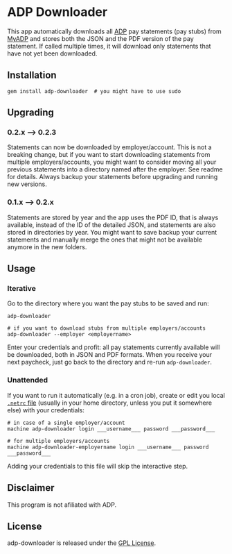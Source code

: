 ADP Downloader
==============

This app automatically downloads all [ADP][] pay statements (pay stubs)
from [MyADP][] and stores both the JSON and the PDF version of the pay
statement.  If called multiple times, it will download only statements
that have not yet been downloaded.

## Installation

    gem install adp-downloader  # you might have to use sudo


## Upgrading

### 0.2.x --> 0.2.3

Statements can now be downloaded by employer/account. This is not a
breaking change, but if you want to start downloading statements from
multiple employers/accounts, you might want to consider moving all your
previous statements into a directory named after the employer. See
readme for details. Always backup your statements before upgrading and
running new versions.

### 0.1.x --> 0.2.x

Statements are stored by year and the app uses the PDF ID, that is
always available, instead of the ID of the detailed JSON, and statements
are also stored in directories by year.  You might want to save backup
your current statements and manually merge the ones that might not be
available anymore in the new folders.


## Usage

### Iterative

Go to the directory where you want the pay stubs to be saved and run:

    adp-downloader

    # if you want to download stubs from multiple employers/accounts
    adp-downloader --employer <employername>

Enter your credentials and profit: all pay statements currently
available will be downloaded, both in JSON and PDF formats.  When you
receive your next paycheck, just go back to the directory and re-run
`adp-downloader`.

### Unattended

If you want to run it automatically (e.g. in a cron job), create or edit
you local [`.netrc` file][netrc] (usually in your home directory, unless
you put it somewhere else) with your credentials:

    # in case of a single employer/account
    machine adp-downloader login ___username___ password ___password___

    # for multiple employers/accounts
    machine adp-downloader-employername login ___username___ password ___password___

Adding your credentials to this file will skip the interactive step.


## Disclaimer

This program is not afiliated with ADP.


## License

adp-downloader is released under the [GPL License][gpl].


[ADP]: https://www.adp.com/
[MyADP]: https://my.adp.com
[netrc]: https://www.gnu.org/software/inetutils/manual/html_node/The-_002enetrc-file.html
[gpl]: https://www.gnu.org/licenses/gpl-3.0-standalone.html
